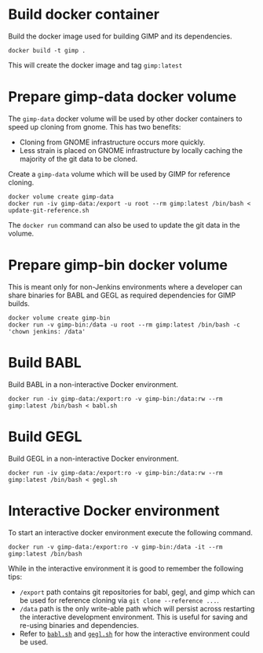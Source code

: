 # Build docker container

Build the docker image used for building GIMP and its dependencies.

    docker build -t gimp .

This will create the docker image and tag `gimp:latest`

# Prepare gimp-data docker volume

The `gimp-data` docker volume will be used by other docker containers to speed
up cloning from gnome.  This has two benefits:

- Cloning from GNOME infrastructure occurs more quickly.
- Less strain is placed on GNOME infrastructure by locally caching the majority
  of the git data to be cloned.

Create a `gimp-data` volume which will be used by GIMP for reference cloning.

    docker volume create gimp-data
    docker run -iv gimp-data:/export -u root --rm gimp:latest /bin/bash < update-git-reference.sh

The `docker run` command can also be used to update the git data in the volume.

# Prepare gimp-bin docker volume

This is meant only for non-Jenkins environments where a developer can share
binaries for BABL and GEGL as required dependencies for GIMP builds.

    docker volume create gimp-bin
    docker run -v gimp-bin:/data -u root --rm gimp:latest /bin/bash -c 'chown jenkins: /data'

# Build BABL

Build BABL in a non-interactive Docker environment.

    docker run -iv gimp-data:/export:ro -v gimp-bin:/data:rw --rm gimp:latest /bin/bash < babl.sh

# Build GEGL

Build GEGL in a non-interactive Docker environment.

    docker run -iv gimp-data:/export:ro -v gimp-bin:/data:rw --rm gimp:latest /bin/bash < gegl.sh

# Interactive Docker environment

To start an interactive docker environment execute the following command.

    docker run -v gimp-data:/export:ro -v gimp-bin:/data -it --rm gimp:latest /bin/bash

While in the interactive environment it is good to remember the following tips:

- `/export` path contains git repositories for babl, gegl, and gimp which can be
  used for reference cloning via `git clone --reference ...`.
- `/data` path is the only write-able path which will persist across restarting
  the interactive development environment.  This is useful for saving and
  re-using binaries and dependencies.
- Refer to [`babl.sh`](babl.sh) and [`gegl.sh`](gegl.sh) for how the interactive
  environment could be used.
